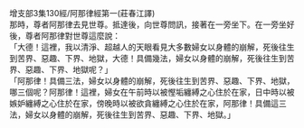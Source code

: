 增支部3集130經/阿那律經第一(莊春江譯)  
那時，尊者阿那律去見世尊。抵達後，向世尊問訊，接著在一旁坐下。在一旁坐好後，尊者阿那律對世尊這麼說：  
「大德！這裡，我以清淨、超越人的天眼看見大多數婦女以身體的崩解，死後往生到苦界、惡趣、下界、地獄，大德！具備幾法，婦女以身體的崩解，死後往生到苦界、惡趣、下界、地獄呢？」  
「阿那律！具備三法，婦女以身體的崩解，死後往生到苦界、惡趣、下界、地獄，哪三個呢？阿那律！這裡，婦女在午前時以被慳垢纏縛之心住於在家，日中時以被嫉妒纏縛之心住於在家，傍晚時以被欲貪纏縛之心住於在家，阿那律！具備這三法，婦女以身體的崩解，死後往生到苦界、惡趣、下界、地獄。」  
  
  
